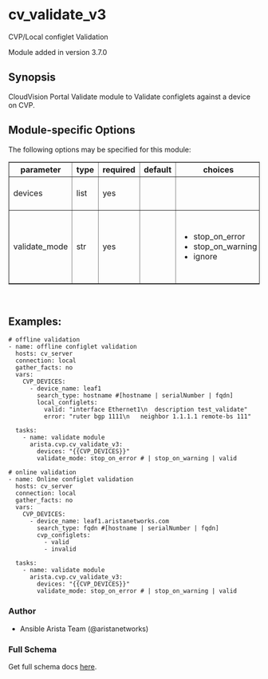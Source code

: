 # cv_validate_v3

CVP/Local configlet Validation

Module added in version 3.7.0

<div class="contents" local="" depth="2">

</div>

## Synopsis

CloudVision Portal Validate module to Validate configlets against a
device on CVP.

## Module-specific Options

The following options may be specified for this module:

<table border=1 cellpadding=4>

<tr>
<th class="head">parameter</th>
<th class="head">type</th>
<th class="head">required</th>
<th class="head">default</th>
<th class="head">choices</th>
<th class="head">comments</th>
</tr>

<tr>
<td>devices<br/><div style="font-size: small;"></div></td>
<td>list</td>
<td>yes</td>
<td></td>
<td></td>
<td>
    <div>CVP devices and configlet information.</div>
</td>
</tr>

<tr>
<td>validate_mode<br/><div style="font-size: small;"></div></td>
<td>str</td>
<td>yes</td>
<td></td>
<td><ul><li>stop_on_error</li><li>stop_on_warning</li><li>ignore</li></ul></td>
<td>
    <div>Indicate how cv_validate_v3 should behave on finding errors and/or warnings.</div>
</td>
</tr>

</table>
</br>

## Examples:

    # offline validation
    - name: offline configlet validation
      hosts: cv_server
      connection: local
      gather_facts: no
      vars:
        CVP_DEVICES:
          - device_name: leaf1
            search_type: hostname #[hostname | serialNumber | fqdn]
            local_configlets:
              valid: "interface Ethernet1\n  description test_validate"
              error: "ruter bgp 1111\n   neighbor 1.1.1.1 remote-bs 111"

      tasks:
        - name: validate module
          arista.cvp.cv_validate_v3:
            devices: "{{CVP_DEVICES}}"
            validate_mode: stop_on_error # | stop_on_warning | valid

    # online validation
    - name: Online configlet validation
      hosts: cv_server
      connection: local
      gather_facts: no
      vars:
        CVP_DEVICES:
          - device_name: leaf1.aristanetworks.com
            search_type: fqdn #[hostname | serialNumber | fqdn]
            cvp_configlets:
              - valid
              - invalid

      tasks:
        - name: validate module
          arista.cvp.cv_validate_v3:
            devices: "{{CVP_DEVICES}}"
            validate_mode: stop_on_error # | stop_on_warning | valid

### Author

- Ansible Arista Team (@aristanetworks)

### Full Schema

Get full schema docs [here](../../schema/cv_validate_v3/).
